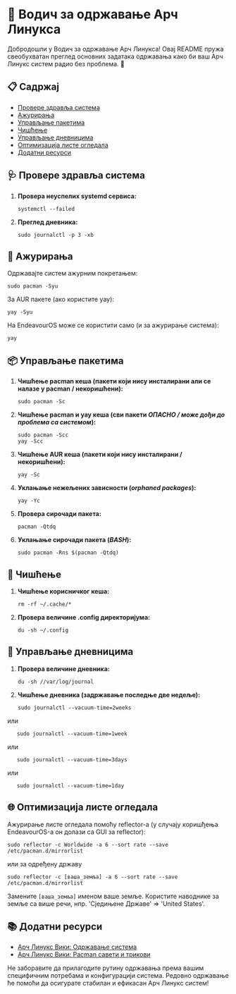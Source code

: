 # 🐧 Водич за одржавање Арч Линукса

Добродошли у Водич за одржавање Арч Линукса! Овај README пружа свеобухватан преглед основних задатака одржавања како би ваш Арч Линукс систем радио без проблема. 🚀

## 📋 Садржај

- [Провере здравља система](#-провере-здравља-система)
- [Ажурирања](#-ажурирања)
- [Управљање пакетима](#-управљање-пакетима)
- [Чишћење](#-чишћење)
- [Управљање дневницима](#-управљање-дневницима)
- [Оптимизација листе огледала](#-оптимизација-листе-огледала)
- [Додатни ресурси](#-додатни-ресурси)

## 🩺 Провере здравља система

1. **Провера неуспелих systemd сервиса:**
   ```
   systemctl --failed
   ```

2. **Преглед дневника:**
   ```
   sudo journalctl -p 3 -xb
   ```

## 🔄 Ажурирања

Одржавајте систем ажурним покретањем:

```
sudo pacman -Syu
```

За AUR пакете (ако користите yay):

```
yay -Syu
```

На EndeavourOS може се користити само (и за ажурирање система):

```
yay
```

## 📦 Управљање пакетима

1. **Чишћење pacman кеша (пакети који нису инсталирани али се налазе у pacman / некоришћени):**
   ```
   sudo pacman -Sc
   ```

2. **Чишћење pacman и yay кеша (сви пакети *ОПАСНО / може дођи до проблема са системом*):**
   ```
   sudo pacman -Scc
   yay -Scc
   ```

3. **Чишћење AUR кеша (пакети који нису инсталирани / некоришћени):**
   ```
   yay -Sc
   ```

4. **Уклањање нежељених зависности (*orphaned packages*):**
   ```
   yay -Yc
   ```

5. **Провера сирочади пакета:**
   ```
   pacman -Qtdq
   ```

6. **Уклањање сирочади пакета (*BASH*):**
   ```
   sudo pacman -Rns $(pacman -Qtdq)
   ```

## 🧹 Чишћење

1. **Чишћење корисничког кеша:**
   ```
   rm -rf ~/.cache/*
   ```

2. **Провера величине .config директоријума:**
   ```
   du -sh ~/.config
   ```

## 📜 Управљање дневницима

1. **Провера величине дневника:**
   ```
   du -sh //var/log/journal
   ```

2. **Чишћење дневника (задржавање последње две недеље):**
   ```
   sudo journalctl --vacuum-time=2weeks
   ```

или

```
   sudo journalctl --vacuum-time=1week
```

или

```
   sudo journalctl --vacuum-time=3days
```

или

```
   sudo journalctl --vacuum-time=1day
```

## 🌐 Оптимизација листе огледала

Ажурирање листе огледала помоћу reflector-а (у случају коришђења EndeavourOS-а он долази са GUI за reflector):

```
sudo reflector -c Worldwide -a 6 --sort rate --save /etc/pacman.d/mirrorlist
```

или за одређену државу

```
sudo reflector -c [ваша_земља] -a 6 --sort rate --save /etc/pacman.d/mirrorlist
```

Замените `[ваша_земља]` именом ваше земље. Користите наводнике за земље са више речи, нпр. 'Сједињене Државе' => 'United States'.

## 📚 Додатни ресурси

- [Арч Линукс Вики: Одржавање система](https://wiki.archlinux.org/title/System_maintenance)
- [Арч Линукс Вики: Pacman савети и трикови](https://wiki.archlinux.org/title/Pacman/Tips_and_tricks)

Не заборавите да прилагодите рутину одржавања према вашим специфичним потребама и конфигурацији система. Редовно одржавање ће помоћи да осигурате стабилан и ефикасан Арч Линукс систем!
